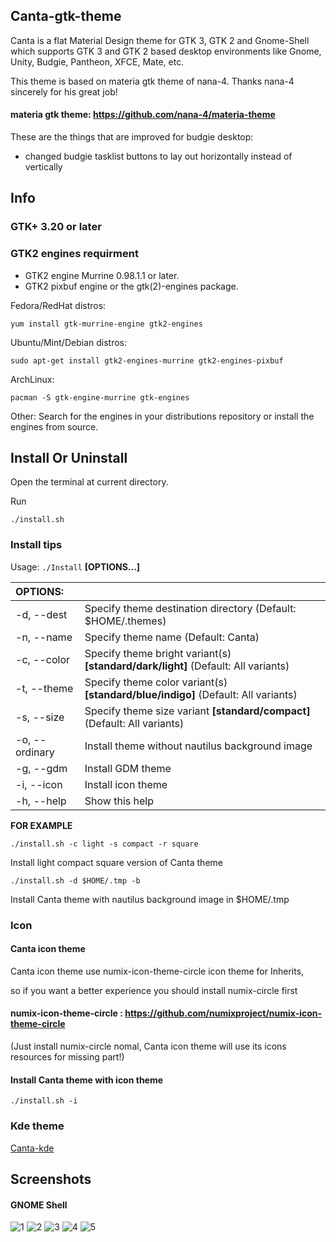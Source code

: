 ## Canta-gtk-theme

Canta is a flat Material Design theme for GTK 3, GTK 2 and Gnome-Shell which supports GTK 3 and GTK 2 based desktop environments like Gnome, Unity, Budgie, Pantheon, XFCE, Mate, etc.

This theme is based on materia gtk theme of nana-4. Thanks nana-4 sincerely for his great job!
#### materia gtk theme: https://github.com/nana-4/materia-theme

These are the things that are improved for budgie desktop:

- changed budgie tasklist buttons to lay out horizontally instead of vertically




## Info

### GTK+ 3.20 or later

### GTK2 engines requirment
- GTK2 engine Murrine 0.98.1.1 or later.
- GTK2 pixbuf engine or the gtk(2)-engines package.

Fedora/RedHat distros:

    yum install gtk-murrine-engine gtk2-engines

Ubuntu/Mint/Debian distros:

    sudo apt-get install gtk2-engines-murrine gtk2-engines-pixbuf

ArchLinux:

    pacman -S gtk-engine-murrine gtk-engines

Other:
Search for the engines in your distributions repository or install the engines from source.
## Install Or Uninstall

Open the terminal at current directory.

Run

    ./install.sh

### Install tips

Usage:  `./Install`  **[OPTIONS...]**

|  OPTIONS:           | |
|:--------------------|:-------------|
|-d, --dest           | Specify theme destination directory (Default: $HOME/.themes)|
|-n, --name           | Specify theme name (Default: Canta)|
|-c, --color          | Specify theme bright variant(s) **[standard/dark/light]** (Default: All variants)|
|-t, --theme          | Specify theme color variant(s) **[standard/blue/indigo]** (Default: All variants)|
|-s, --size           | Specify theme size variant **[standard/compact]** (Default: All variants)||
|-o, --ordinary       | Install theme without nautilus background image|
|-g, --gdm            | Install GDM theme|
|-i, --icon           | Install icon theme|
|-h, --help           | Show this help|

**FOR EXAMPLE**

    ./install.sh -c light -s compact -r square

Install light compact square version of Canta theme

    ./install.sh -d $HOME/.tmp -b

Install Canta theme with nautilus background image in $HOME/.tmp

### Icon
#### Canta icon theme
Canta icon theme use numix-icon-theme-circle icon theme for Inherits,

so if you want a better experience you should install numix-circle first

#### numix-icon-theme-circle : https://github.com/numixproject/numix-icon-theme-circle

(Just install numix-circle nomal, Canta icon theme will use its icons resources for missing part!)

#### Install Canta theme with icon theme

    ./install.sh -i

### Kde theme
[Canta-kde](https://github.com/vinceliuice/Canta-kde)

## Screenshots
#### GNOME Shell
![1](https://github.com/vinceliuice/Canta-theme/blob/images/screenshots/screenshot1.png?raw=true)
![2](https://github.com/vinceliuice/Canta-theme/blob/images/screenshots/screenshot2.jpeg?raw=true)
![3](https://github.com/vinceliuice/Canta-theme/blob/images/screenshots/screenshot3.jpeg?raw=true)
![4](https://github.com/vinceliuice/Canta-theme/blob/images/screenshots/screenshot4.jpeg?raw=true)
![5](https://github.com/vinceliuice/Canta-theme/blob/images/screenshots/screenshot5.jpeg?raw=true)
